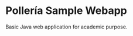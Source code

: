 Poller&iacute;a Sample Webapp
=======================

Basic Java web application for academic purpose.
